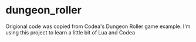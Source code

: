 dungeon_roller
==============

Origional code was copied from Codea's Dungeon Roller game example. I'm using this project to learn a little bit of Lua and Codea